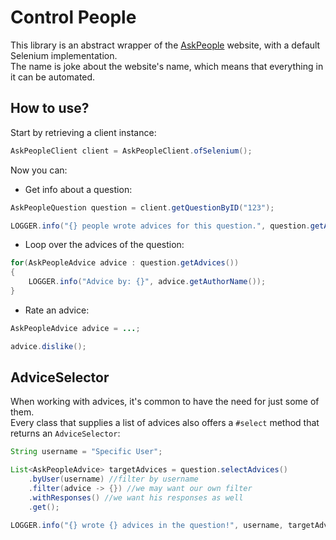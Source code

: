 # Control People
This library is an abstract wrapper of the [AskPeople](https://askpeople.co.il) website, with a default Selenium implementation.\
The name is joke about the website's name, which means that everything in it can be automated.

## How to use?
Start by retrieving a client instance:
```java
AskPeopleClient client = AskPeopleClient.ofSelenium();
```

Now you can:

* Get info about a question:
```java
AskPeopleQuestion question = client.getQuestionByID("123");

LOGGER.info("{} people wrote advices for this question.", question.getAdvices().size());
```

* Loop over the advices of the question:
```java
for(AskPeopleAdvice advice : question.getAdvices()) 
{
    LOGGER.info("Advice by: {}", advice.getAuthorName());
}
```

* Rate an advice:
```java
AskPeopleAdvice advice = ...;

advice.dislike();
```

## AdviceSelector
When working with advices, it's common to have the need for just some of them.\
Every class that supplies a list of advices also offers a `#select` method that returns an `AdviceSelector`:
```java
String username = "Specific User";

List<AskPeopleAdvice> targetAdvices = question.selectAdvices()
    .byUser(username) //filter by username
    .filter(advice -> {}) //we may want our own filter
    .withResponses() //we want his responses as well
    .get();

LOGGER.info("{} wrote {} advices in the question!", username, targetAdvices.size());
```
